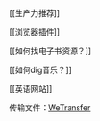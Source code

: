 ---
---

[[生产力推荐]]

[[浏览器插件]]

[[如何找电子书资源？]]

[[如何dig音乐？]]

[[英语网站]]



传输文件：[WeTransfer](https://wetransfer.com/)